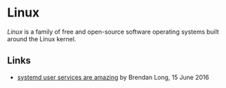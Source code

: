 # Linux

<dfn>Linux</dfn> is a family of free and open-source software operating systems built around the Linux kernel.

## Links

-   [systemd user services are amazing][1] by Brendan Long, 15 June 2016

[1]:	https://www.brendanlong.com/systemd-user-services-are-amazing.html